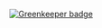 

[![Greenkeeper badge](https://badges.greenkeeper.io/mikeal/sleep-mapreduce.svg)](https://greenkeeper.io/)